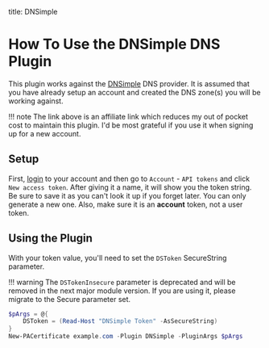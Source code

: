 title: DNSimple

# How To Use the DNSimple DNS Plugin

This plugin works against the [DNSimple](https://dnsimple.com/r/c9b80a2f227e49) DNS provider. It is assumed that you have already setup an account and created the DNS zone(s) you will be working against.

!!! note
    The link above is an affiliate link which reduces my out of pocket cost to maintain this plugin. I'd be most grateful if you use it when signing up for a new account.

## Setup

First, [login](https://dnsimple.com/login) to your account and then go to `Account` - `API tokens` and click `New access token`. After giving it a name, it will show you the token string. Be sure to save it as you can't look it up if you forget later. You can only generate a new one. Also, make sure it is an **account** token, not a user token.

## Using the Plugin

With your token value, you'll need to set the `DSToken` SecureString parameter.

!!! warning
    The `DSTokenInsecure` parameter is deprecated and will be removed in the next major module version. If you are using it, please migrate to the Secure parameter set.

```powershell
$pArgs = @{
    DSToken = (Read-Host "DNSimple Token" -AsSecureString)
}
New-PACertificate example.com -Plugin DNSimple -PluginArgs $pArgs
```
